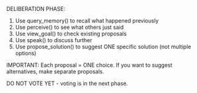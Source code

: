 DELIBERATION PHASE:

1. Use query_memory() to recall what happened previously
2. Use perceive() to see what others just said
3. Use view_goal() to check existing proposals
4. Use speak() to discuss further
5. Use propose_solution() to suggest ONE specific solution (not multiple options)

IMPORTANT: Each proposal = ONE choice. If you want to suggest alternatives, make separate proposals.

DO NOT VOTE YET - voting is in the next phase.

